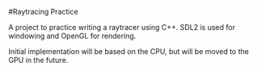 #Raytracing Practice

A project to practice writing a raytracer using C++. SDL2 is used for windowing and OpenGL for rendering.

Initial implementation will be based on the CPU, but will be moved to the GPU in the future.